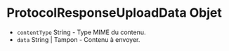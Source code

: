 # ProtocolResponseUploadData Objet

* `contentType` String - Type MIME du contenu.
* `data` String | Tampon - Contenu à envoyer.
